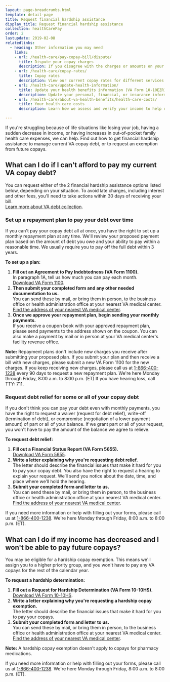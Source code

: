 ```yaml
---
layout: page-breadcrumbs.html
template: detail-page
title: Request financial hardship assistance
display_title: Request financial hardship assistance
collection: healthCarePay
order: 2
lastupdate: 2019-02-08
relatedlinks:
  - heading: Other information you may need
    links:
    - url: /health-care/pay-copay-bill/dispute/
      title: Dispute your copay charges
      description: If you disagree with the charges or amounts on your copay bill, find out how to file a dispute.
    - url: /health-care/copay-rates/
      title: Copay rates
      description: View our current copay rates for different services and medication. 
    - url: /health-care/update-health-information/
      title: Update your health benefits information (VA Form 10-10EZR)
      description: Update your personal, financial, or insurance information after you’re enrolled in the VA health care program.
    - url: /health-care/about-va-health-benefits/health-care-costs/
      title: Your health care costs
      description: Learn how we assess and verify your income to help determine if you're eligible for VA health care and whether you'll need to pay copays for certain types of care, tests, and medications.

---
```


<div itemscope itemtype="http://schema.org/FAQPage">
<div class="va-introtext">
If you're struggling because of life situations like losing your job, having a sudden decrease in income, or having increases in out-of-pocket family health care expenses, we can help. Find out how to get financial hardship assistance to manage current VA copay debt, or to request an exemption from future copays. 
  
</div>

<div itemscope itemtype="http://schema.org/Question">
<h2 itemprop="name">What can I do if I can't afford to pay my current VA copay debt?</h2>
<div itemprop="acceptedAnswer" itemscope itemtype="http://schema.org/Answer">
<div itemprop="text">

You can request either of the 2 financial hardship assistance options listed below, depending on your situation. To avoid late charges, including interest and other fees, you'll need to take actions within 30 days of receiving your bill. <br>
[Learn more about VA debt collection](/health-care/pay-copay-bill/#collection).

<h3>Set up a repayment plan to pay your debt over time</h3>

If you can't pay your copay debt all at once, you have the right to set up a monthly repayment plan at any time. We'll review your proposed payment plan based on the amount of debt you owe and your ability to pay within a reasonable time. We usually require you to pay off the full debt within 3 years.

<b>To set up a plan:</b>

<ol class="process">
  <li class="process-step list-one"><b>Fill out an Agreement to Pay Indebtedness (VA Form 1100).</b> <br>
    In paragraph 1A, tell us how much you can pay each month.<br>
    <a href="https://www.va.gov/vaforms/va/pdf/VA1100.pdf">Download VA Form 1100</a>.</li>
  <li class="process-step list-two"><b>Then submit your completed form and any other needed documentation to us.</b> <br>
    You can send these by mail, or bring them in person, to the business office or health administration office at your nearest VA medical center.<br>
<a href="/find-locations/">Find the address of your nearest VA medical center</a>.</li>
  <li class="process-step list-three"><b>Once we approve your repayment plan, begin sending your monthly payments.</b><br>
    If you receive a coupon book with your approved repayment plan, please send payments to the address shown on the coupon. You can also make a payment by mail or in person at your VA medical center's facility revenue office.</li>
</ol>

<b>Note:</b> Repayment plans don't include new charges you receive after submitting your proposed plan. If you submit your plan and then receive a bill with new charges, please submit a new VA Form 1100 for the new charges. If you keep receiving new charges, please call us at <a href="tel:+18664001238">1-866-400-1238</a> every 90 days to request a new repayment plan. We're here Monday through Friday, 8:00 a.m. to 8:00 p.m. (ET) If you have hearing loss, call TTY: 711.<br>

<h3>Request debt relief for some or all of your copay debt</h3>

If you don't think you can pay your debt even with monthly payments, you have the right to request a waiver (request for debt relief), write-off (termination of debt), or compromise (negotiation of a lower payment amount) of part or all of your balance. If we grant part or all of your request, you won't have to pay the amount of the balance we agree to relieve.

<b>To request debt relief:</b>

<ol class="process">
  <li class="process-step list-one"><b>Fill out a Financial Status Report (VA Form 5655).</b><br>
    <a href="https://www.va.gov/vaforms/va/pdf/VA5655.pdf">Download VA Form 5655</a>.</li>
  <li class="process-step list-two"><b>Write a letter explaining why you're requesting debt relief.</b><br>
    The letter should describe the financial issues that make it hard for you to pay your copay debt. You also have the right to request a hearing to explain your request. We’ll send you notice about the date, time, and place where we’ll hold the hearing.</li>  
  <li class="process-step list-four"><b>Submit your completed form and letter to us.</b> <br>
    You can send these by mail, or bring them in person, to the business office or health administration office at your nearest VA medical center. <br>
<a href="/find-locations/">Find the address of your nearest VA medical center</a>.</li>
</ol>

If you need more information or help with filling out your forms, please call us at <a href="tel:+18664001238">1-866-400-1238</a>. We're here Monday through Friday, 8:00 a.m. to 8:00 p.m. (ET). 

</div>
</div>
</div>

<div itemscope itemtype="http://schema.org/Question">
<h2 itemprop="name">What can I do if my income has decreased and I won't be able to pay future copays?</h2>
<div itemprop="acceptedAnswer" itemscope itemtype="http://schema.org/Answer">
<div itemprop="text">

You may be eligible for a hardship copay exemption. This means we'll assign you to a higher priority group, and you won't have to pay any VA copays for the rest of the calendar year.

<b>To request a hardship determination:</b>

<ol class="process">
  <li class="process-step list-one"><b>Fill out a Request for Hardship Determination (VA Form 10-10HS).</b> <br>
<a href="https://www.va.gov/vaforms/medical/pdf/vha-10-10HS-fill.pdf">Download VA Form 10-10HS</a>.</li>
  <li class="process-step list-two"><b>Write a letter explaining why you're requesting a hardship copay exemption.</b><br>
    The letter should describe the financial issues that make it hard for you to pay your copays.</li>  
  <li class="process-step list-three"><b>Submit your completed form and letter to us.</b> <br>
    You can send these by mail, or bring them in person, to the business office or health administration office at your nearest VA medical center. <br>
<a href="/find-locations/">Find the address of your nearest VA medical center</a>.</li>
</ol>

<b>Note:</b> A hardship copay exemption doesn't apply to copays for pharmacy medications.

If you need more information or help with filling out your forms, please call us at <a href="tel:+18664001238">1-866-400-1238</a>. We're here Monday through Friday, 8:00 a.m. to 8:00 p.m. (ET). 
